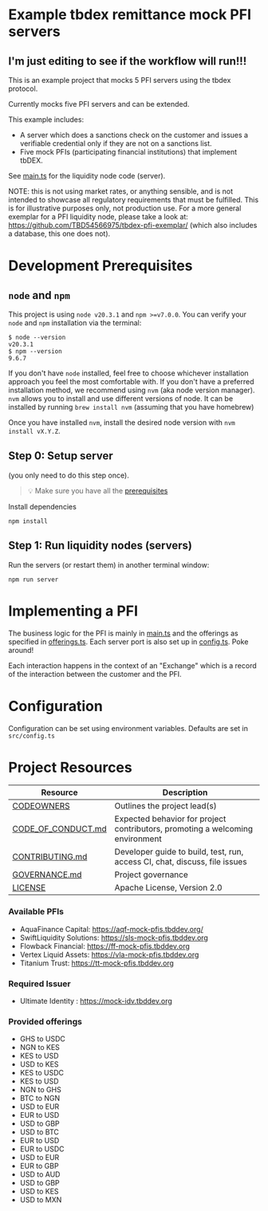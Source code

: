 # Example tbdex remittance mock PFI servers
## I'm just editing to see if the workflow will run!!!
This is an example project that mocks 5 PFI servers using the tbdex protocol.

Currently mocks five PFI servers and can be extended.

This example includes:

* A server which does a sanctions check on the customer and issues a verifiable credential only if they are not on a sanctions list.
* Five mock PFIs (participating financial institutions) that implement tbDEX.

See [main.ts](src/main.ts) for the liquidity node code (server).

NOTE: this is not using market rates, or anything sensible, and is not intended to showcase all regulatory requirements that must be fulfilled. This is for illustrative purposes only, not production use.
For a more general exemplar for a PFI liquidity node, please take a look at: https://github.com/TBD54566975/tbdex-pfi-exemplar/ (which also includes a database, this one does not).


# Development Prerequisites

## `node` and `npm`
This project is using `node v20.3.1` and `npm >=v7.0.0`. You can verify your `node` and `npm` installation via the terminal:

```
$ node --version
v20.3.1
$ npm --version
9.6.7
```

If you don't have `node` installed, feel free to choose whichever installation approach you feel the most comfortable with. If you don't have a preferred installation method, we recommend using `nvm` (aka node version manager). `nvm` allows you to install and use different versions of node. It can be installed by running `brew install nvm` (assuming that you have homebrew)

Once you have installed `nvm`, install the desired node version with `nvm install vX.Y.Z`.


## Step 0: Setup server

(you only need to do this step once).

> 💡 Make sure you have all the [prerequisites](#development-prerequisites)

Install dependencies

```npm install```

## Step 1: Run liquidity nodes (servers)

Run the servers (or restart them) in another terminal window:

`npm run server`

# Implementing a PFI

The business logic for the PFI is mainly in [main.ts](src/main.ts) and the offerings as specified in [offerings.ts](src/offerings.ts). Each server port is also set up in [config.ts](src/config.ts). Poke around!

Each interaction happens in the context of an "Exchange" which is a record of the interaction between the customer and the PFI.


# Configuration
Configuration can be set using environment variables. Defaults are set in `src/config.ts`



# Project Resources

| Resource                                   | Description                                                                    |
| ------------------------------------------ | ------------------------------------------------------------------------------ |
| [CODEOWNERS](./CODEOWNERS)                 | Outlines the project lead(s)                                                   |
| [CODE_OF_CONDUCT.md](./CODE_OF_CONDUCT.md) | Expected behavior for project contributors, promoting a welcoming environment |
| [CONTRIBUTING.md](./CONTRIBUTING.md)       | Developer guide to build, test, run, access CI, chat, discuss, file issues     |
| [GOVERNANCE.md](./GOVERNANCE.md)           | Project governance                                                             |
| [LICENSE](./LICENSE)                       | Apache License, Version 2.0                                                    |


### Available PFIs
- AquaFinance Capital: https://aqf-mock-pfis.tbddev.org/
- SwiftLiquidity Solutions: https://sls-mock-pfis.tbddev.org
- Flowback Financial: https://ff-mock-pfis.tbddev.org
- Vertex Liquid Assets: https://vla-mock-pfis.tbddev.org
- Titanium Trust: https://tt-mock-pfis.tbddev.org

### Required Issuer
- Ultimate Identity : https://mock-idv.tbddev.org

### Provided offerings
- GHS to USDC
- NGN to KES
- KES to USD
- USD to KES
- KES to USDC
- KES to USD
- NGN to GHS
- BTC to NGN
- USD to EUR
- EUR to USD
- USD to GBP
- USD to BTC
- EUR to USD
- EUR to USDC
- USD to EUR
- EUR to GBP
- USD to AUD
- USD to GBP
- USD to KES
- USD to MXN
